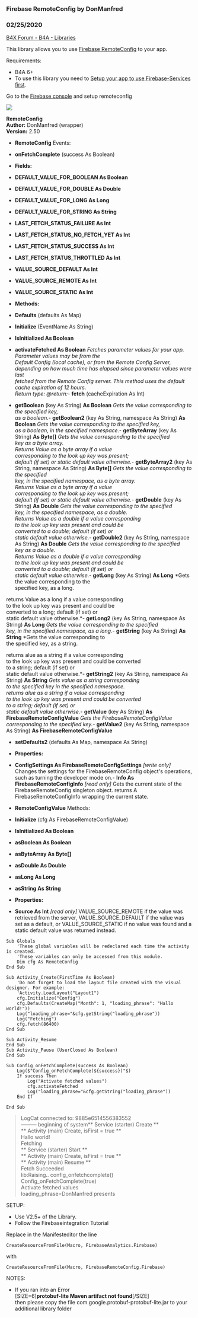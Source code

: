 ### Firebase RemoteConfig by DonManfred
### 02/25/2020
[B4X Forum - B4A - Libraries](https://www.b4x.com/android/forum/threads/67801/)

This library allows you to use [Firebase RemoteConfig](https://firebase.google.com/docs/remote-config/) to your app.  
  
Requirements:  
- B4A 6+  
- To use this library you need to [Setup your app to use Firebase-Services first](https://www.b4x.com/android/forum/threads/integrating-firebase-services.67692/).  
  
Go to the [Firebase console](https://console.firebase.google.com) and setup remoteconfig  
  
![](http://snapshots.basic4android.de/remoteconfig5557.png)  
  
  
**RemoteConfig  
Author:** DonManfred (wrapper)  
**Version:** 2.50  

- **RemoteConfig**
Events:

- **onFetchComplete** (success As Boolean)

- **Fields:**

- **DEFAULT\_VALUE\_FOR\_BOOLEAN As Boolean**
- **DEFAULT\_VALUE\_FOR\_DOUBLE As Double**
- **DEFAULT\_VALUE\_FOR\_LONG As Long**
- **DEFAULT\_VALUE\_FOR\_STRING As String**
- **LAST\_FETCH\_STATUS\_FAILURE As Int**
- **LAST\_FETCH\_STATUS\_NO\_FETCH\_YET As Int**
- **LAST\_FETCH\_STATUS\_SUCCESS As Int**
- **LAST\_FETCH\_STATUS\_THROTTLED As Int**
- **VALUE\_SOURCE\_DEFAULT As Int**
- **VALUE\_SOURCE\_REMOTE As Int**
- **VALUE\_SOURCE\_STATIC As Int**

- **Methods:**

- **Defaults** (defaults As Map)
- **Initialize** (EventName As String)
- **IsInitialized As Boolean**
- **activateFetched As Boolean**
*Fetches parameter values for your app. Parameter values may be from the  
Default Config (local cache), or from the Remote Config Server,  
depending on how much time has elapsed since parameter values were last  
fetched from the Remote Config server. This method uses the default  
cache expiration of 12 hours.  
 Return type: @return:*- **fetch** (cacheExpiration As Int)
- **getBoolean** (key As String) **As Boolean**
*Gets the value corresponding to the specified key,  
 as a boolean.*- **getBoolean2** (key As String, namespace As String) **As Boolean**
*Gets the value corresponding to the specified key,  
 as a boolean, in the specified namespace.*- **getByteArray** (key As String) **As Byte[]**
*Gets the value corresponding to the specified  
key as a byte array.  
Returns Value as a byte array if a value  
corresponding to the look up key was present;  
 default (if set) or static default value otherwise.*- **getByteArray2** (key As String, namespace As String) **As Byte[]**
*Gets the value corresponding to the specified  
key, in the specified namespace, as a byte array.  
Returns Value as a byte array if a value  
corresponding to the look up key was present;  
 default (if set) or static default value otherwise.*- **getDouble** (key As String) **As Double**
*Gets the value corresponding to the specified  
key, in the specified namespace, as a double.  
Returns Value as a double if a value corresponding  
to the look up key was present and could be  
converted to a double; default (if set) or  
 static default value otherwise.*- **getDouble2** (key As String, namespace As String) **As Double**
*Gets the value corresponding to the specified  
key as a double.  
Returns Value as a double if a value corresponding  
to the look up key was present and could be  
converted to a double; default (if set) or  
 static default value otherwise.*- **getLong** (key As String) **As Long**
*Gets the value corresponding to the  
specified key, as a long.  
  
returns Value as a long if a value corresponding  
to the look up key was present and could be  
converted to a long; default (if set) or  
 static default value otherwise.*- **getLong2** (key As String, namespace As String) **As Long**
*Gets the value corresponding to the specified  
 key, in the specified namespace, as a long.*- **getString** (key As String) **As String**
*Gets the value corresponding to  
the specified key, as a string.  
  
returns alue as a string if a value corresponding  
to the look up key was present and could be converted  
to a string; default (if set) or  
 static default value otherwise.*- **getString2** (key As String, namespace As String) **As String**
*Gets value as a string corresponding  
to the specified key in the specified namespace.  
returns alue as a string if a value corresponding  
to the look up key was present and could be converted  
to a string; default (if set) or  
 static default value otherwise.*- **getValue** (key As String) **As FirebaseRemoteConfigValue**
*Gets the FirebaseRemoteConfigValue  
 corresponding to the specified key.*- **getValue2** (key As String, namespace As String) **As FirebaseRemoteConfigValue**
- **setDefaults2** (defaults As Map, namespace As String)

- **Properties:**

- **ConfigSettings As FirebaseRemoteConfigSettings** *[write only]*
Changes the settings for the FirebaseRemoteConfig
object's operations, such as turning the developer mode on.- **Info As FirebaseRemoteConfigInfo** *[read only]*
Gets the current state of the
FirebaseRemoteConfig singleton object.
returns A FirebaseRemoteConfigInfo wrapping the current state.
- **RemoteConfigValue**
Methods:

- **Initialize** (cfg As FirebaseRemoteConfigValue)
- **IsInitialized As Boolean**
- **asBoolean As Boolean**
- **asByteArray As Byte[]**
- **asDouble As Double**
- **asLong As Long**
- **asString As String**

- **Properties:**

- **Source As Int** *[read only]*
VALUE\_SOURCE\_REMOTE if the value was retrieved
from the server, VALUE\_SOURCE\_DEFAULT if the
value was set as a default, or VALUE\_SOURCE\_STATIC
if no value was found and a static default
value was returned instead.
  
  

```B4X
Sub Globals  
    'These global variables will be redeclared each time the activity is created.  
    'These variables can only be accessed from this module.  
    Dim cfg As RemoteConfig  
End Sub  
  
Sub Activity_Create(FirstTime As Boolean)  
    'Do not forget to load the layout file created with the visual designer. For example:  
    'Activity.LoadLayout("Layout1")  
    cfg.Initialize("Config")  
    cfg.Defaults(CreateMap("Month": 1, "loading_phrase": "Hallo world!"))  
    Log("loading_phrase="&cfg.getString("loading_phrase"))  
    Log("Fetching")  
    cfg.fetch(86400)  
End Sub  
  
Sub Activity_Resume  
End Sub  
Sub Activity_Pause (UserClosed As Boolean)  
End Sub  
  
Sub Config_onFetchComplete(success As Boolean)  
    Log($"Config_onFetchComplete(${success})"$)  
    If success Then  
        Log("Activate fetched values")  
        cfg.activateFetched  
        Log("loading_phrase="&cfg.getString("loading_phrase"))  
    End If  
  
End Sub
```

  
  
> LogCat connected to: 9885e6514556383552  
> ——— beginning of system\*\* Service (starter) Create \*\*  
> \*\* Activity (main) Create, isFirst = true \*\*  
> Hallo world!  
> Fetching  
> \*\* Service (starter) Start \*\*  
> \*\* Activity (main) Create, isFirst = true \*\*  
> \*\* Activity (main) Resume \*\*  
> Fetch Succeeded  
> lib:Raising.. config\_onfetchcomplete()  
> Config\_onFetchComplete(true)  
> Activate fetched values  
> loading\_phrase=DonManfred presents

  
  
SETUP:  
- Use V2.5+ of the Library.  
- Follow the Firebaseintegration Tutorial  
  
Replace in the Manifesteditor the line  

```B4X
CreateResourceFromFile(Macro, FirebaseAnalytics.Firebase)
```

  
  
with  
  

```B4X
CreateResourceFromFile(Macro, FirebaseRemoteConfig.Firebase)
```

  
  
NOTES:  
- If you ran into an Error  
[SIZE=6]**protobuf-lite Maven artifact not found**[/SIZE]  
then please copy the file com.google.protobuf-protobuf-lite.jar to your additional library folder
